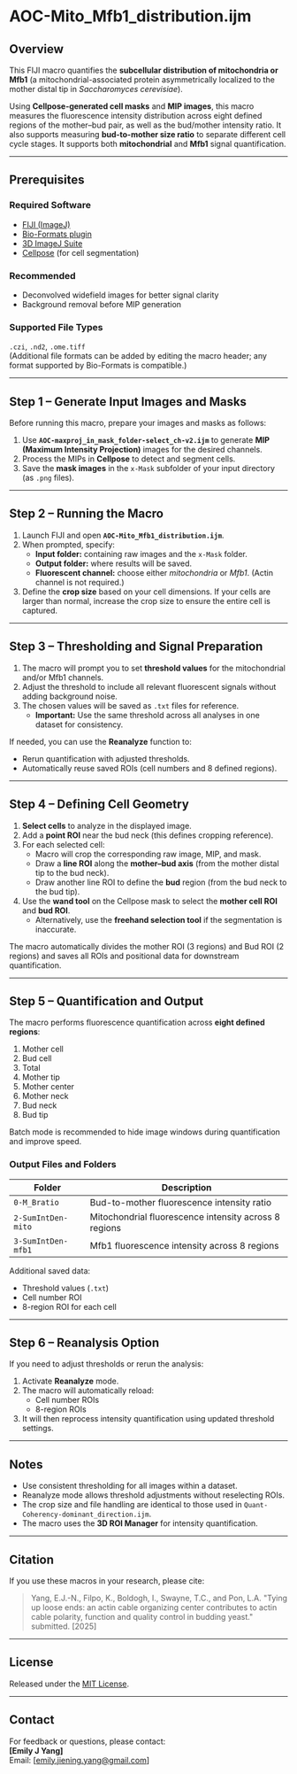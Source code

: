 # AOC-Mito_Mfb1_distribution.ijm
## Overview
This FIJI macro quantifies the **subcellular distribution of mitochondria or Mfb1** (a mitochondrial-associated protein asymmetrically localized to the mother distal tip in *Saccharomyces cerevisiae*).  

Using **Cellpose-generated cell masks** and **MIP images**, this macro measures the fluorescence intensity distribution across eight defined regions of the mother–bud pair, as well as the bud/mother intensity ratio. It also supports measuring **bud-to-mother size ratio** to separate different cell cycle stages. It supports both **mitochondrial** and **Mfb1** signal quantification.

---

## Prerequisites

### Required Software
- [FIJI (ImageJ)](https://fiji.sc/)
- [Bio-Formats plugin](https://www.openmicroscopy.org/bio-formats/)
- [3D ImageJ Suite](https://imagej.net/plugins/3d-imagej-suite)
- [Cellpose](https://www.cellpose.org/) (for cell segmentation)

### Recommended
- Deconvolved widefield images for better signal clarity  
- Background removal before MIP generation  

### Supported File Types
`.czi`, `.nd2`, `.ome.tiff`  
(Additional file formats can be added by editing the macro header; any format supported by Bio-Formats is compatible.)

---

## Step 1 – Generate Input Images and Masks

Before running this macro, prepare your images and masks as follows:

1. Use **`AOC-maxproj_in_mask_folder-select_ch-v2.ijm`** to generate **MIP (Maximum Intensity Projection)** images for the desired channels.  
2. Process the MIPs in **Cellpose** to detect and segment cells.  
3. Save the **mask images** in the `x-Mask` subfolder of your input directory (as `.png` files).  


---

## Step 2 – Running the Macro

1. Launch FIJI and open **`AOC-Mito_Mfb1_distribution.ijm`**.  
2. When prompted, specify:
   - **Input folder:** containing raw images and the `x-Mask` folder.  
   - **Output folder:** where results will be saved.  
   - **Fluorescent channel:** choose either *mitochondria* or *Mfb1*. (Actin channel is not required.)  
3. Define the **crop size** based on your cell dimensions. If your cells are larger than normal, increase the crop size to ensure the entire cell is captured.

---

## Step 3 – Thresholding and Signal Preparation

1. The macro will prompt you to set **threshold values** for the mitochondrial and/or Mfb1 channels.  
2. Adjust the threshold to include all relevant fluorescent signals without adding background noise.  
3. The chosen values will be saved as `.txt` files for reference.  
   - **Important:** Use the same threshold across all analyses in one dataset for consistency.  

If needed, you can use the **Reanalyze** function to:
- Rerun quantification with adjusted thresholds.  
- Automatically reuse saved ROIs (cell numbers and 8 defined regions).  

---

## Step 4 – Defining Cell Geometry

1. **Select cells** to analyze in the displayed image.  
2. Add a **point ROI** near the bud neck (this defines cropping reference).  
3. For each selected cell:
   - Macro will crop the corresponding raw image, MIP, and mask.  
   - Draw a **line ROI** along the **mother–bud axis** (from the mother distal tip to the bud neck).  
   - Draw another line ROI to define the **bud** region (from the bud neck to the bud tip).  
4. Use the **wand tool** on the Cellpose mask to select the **mother cell ROI** and **bud ROI**.  
   - Alternatively, use the **freehand selection tool** if the segmentation is inaccurate.  

The macro automatically divides the mother ROI (3 regions) and Bud ROI (2 regions) and saves all ROIs and positional data for downstream quantification.

---

## Step 5 – Quantification and Output

The macro performs fluorescence quantification across **eight defined regions**:
1. Mother cell  
2. Bud cell  
3. Total  
4. Mother tip  
5. Mother center  
6. Mother neck  
7. Bud neck  
8. Bud tip  

Batch mode is recommended to hide image windows during quantification and improve speed.

### Output Files and Folders

| Folder | Description |
|---------|-------------|
| `0-M_Bratio` | Bud-to-mother fluorescence intensity ratio |
| `2-SumIntDen-mito` | Mitochondrial fluorescence intensity across 8 regions |
| `3-SumIntDen-mfb1` | Mfb1 fluorescence intensity across 8 regions |

Additional saved data:
- Threshold values (`.txt`)  
- Cell number ROI  
- 8-region ROI for each cell  

---

## Step 6 – Reanalysis Option

If you need to adjust thresholds or rerun the analysis:
1. Activate **Reanalyze** mode.  
2. The macro will automatically reload:
   - Cell number ROIs  
   - 8-region ROIs  
3. It will then reprocess intensity quantification using updated threshold settings.

<!--
---

## Example Workflow

### 1. Example Input Image  
Raw mitochondrial or Mfb1 channel image.  
![Example Input Image](images/example_mito_input.png)

---

### 2. Example Cellpose Mask  
Cellpose-generated cell segmentation mask (`x-Mask`).  
![Example Cellpose Mask](images/example_mito_mask.png)

---

### 3. Example ROI Definition  
Mother–bud axis (white line), 8 regions (colored ROIs), and cell boundaries.  
![Example ROI Definition](images/example_mito_roi.png)

---

### 4. Example Output Summary  
Representative quantification results showing regional fluorescence intensity.  
![Example Output Summary](images/example_mito_output.png)
-->
---

## Notes
- Use consistent thresholding for all images within a dataset.  
- Reanalyze mode allows threshold adjustments without reselecting ROIs.  
- The crop size and file handling are identical to those used in `Quant-Coherency-dominant_direction.ijm`.  
- The macro uses the **3D ROI Manager** for intensity quantification.  

---

## Citation
If you use these macros in your research, please cite:  
> Yang, E.J.-N., Filpo, K., Boldogh, I., Swayne, T.C., and Pon, L.A. "Tying up loose ends: an actin cable organizing center contributes to actin cable polarity, function and quality control in budding yeast." submitted. [2025]

---

## License
Released under the [MIT License](LICENSE).

---

## Contact
For feedback or questions, please contact:  
**[Emily J Yang]**  
Email: [emily.jiening.yang@gmail.com]

